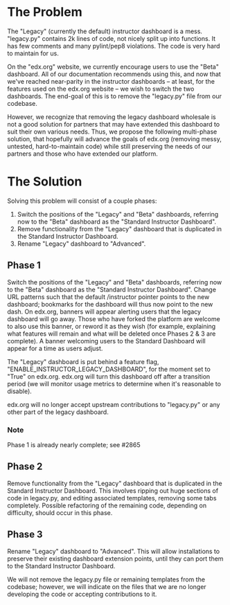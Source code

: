 # The Problem

The "Legacy" (currently the default) instructor dashboard is a mess. "legacy.py" contains 2k lines of code, not nicely split up into functions. It has few comments and many pylint/pep8 violations. The code is very hard to maintain for us.

On the "edx.org" website, we currently encourage users to use the "Beta" dashboard. All of our documentation recommends using this, and now that we've reached near-parity in the instructor dashboards – at least, for the features used on the edx.org website – we wish to switch the two dashboards. The end-goal of this is to remove the "legacy.py" file from our codebase.

However, we recognize that removing the legacy dashboard wholesale is not a good solution for partners that may have extended this dashboard to suit their own various needs. Thus, we propose the following multi-phase solution, that hopefully will advance the goals of edx.org (removing messy, untested, hard-to-maintain code) while still preserving the needs of our partners and those who have extended our platform.
 
# The Solution

Solving this problem will consist of a couple phases:

1. Switch the positions of the "Legacy" and "Beta" dashboards, referring now to the "Beta" dashboard as the "Standard Instructor Dashboard".
2. Remove functionality from the "Legacy" dashboard that is duplicated in the Standard Instructor Dashboard.
3. Rename "Legacy" dashboard to "Advanced". 

## Phase 1

Switch the positions of the "Legacy" and "Beta" dashboards, referring now to the "Beta" dashboard as the "Standard Instructor Dashboard". Change URL patterns such that the default /instructor pointer points to the new dashboard; bookmarks for the dashboard will thus now point to the new dash. On edx.org, banners will appear alerting users that the legacy dashboard will go away. Those who have forked the platform are welcome to also use this banner, or reword it as they wish (for example, explaining what features will remain and what will be deleted once Phases 2 & 3 are complete). A banner welcoming users to the Standard Dashboard will appear for a time as users adjust.

The "Legacy" dashboard is put behind a feature flag, "ENABLE_INSTRUCTOR_LEGACY_DASHBOARD", for the moment set to "True" on edx.org. edx.org will turn this dashboard off after a transition period (we will monitor usage metrics to determine when it's reasonable to disable).

edx.org will no longer accept upstream contributions to "legacy.py" or any other part of the legacy dashboard.

### Note

Phase 1 is already nearly complete; see #2865 

## Phase 2

Remove functionality from the "Legacy" dashboard that is duplicated in the Standard Instructor Dashboard. This involves ripping out huge sections of code in legacy.py, and editing associated templates, removing some tabs completely. Possible refactoring of the remaining code, depending on difficulty, should occur in this phase.

## Phase 3

Rename  "Legacy" dashboard to "Advanced". This will allow installations to preserve their existing dashboard extension points, until they can port them to the Standard Instructor Dashboard.

We will not remove the legacy.py file or remaining templates from the codebase; however, we will indicate on the files that we are no longer developing the code or accepting contributions to it. 